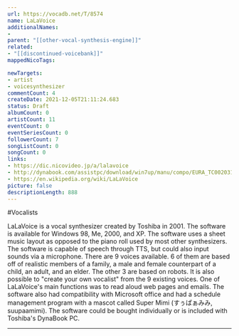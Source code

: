 ```yaml
---
url: https://vocadb.net/T/8574
name: LaLaVoice
additionalNames: 
- 
parent: "[[other-vocal-synthesis-engine]]"
related:
- "[[discontinued-voicebank]]"
mappedNicoTags:

newTargets:
- artist
- voicesynthesizer
commentCount: 4
createDate: 2021-12-05T21:11:24.683
status: Draft
albumCount: 0
artistCount: 11
eventCount: 0
eventSeriesCount: 0
followerCount: 7
songListCount: 0
songCount: 0
links: 
- https://dic.nicovideo.jp/a/lalavoice
- http://dynabook.com/assistpc/download/win7up/manu/compo/EURA_TC00203100.htm
- https://en.wikipedia.org/wiki/LaLaVoice
picture: false
descriptionLength: 888
---
```


#Vocalists

LaLaVoice is a vocal synthesizer created by Toshiba in 2001. The software is available for Windows 98, Me, 2000, and XP. The software uses a sheet music layout as opposed to the piano roll used by most other synthesizers. The software is capable of speech through TTS, but could also input sounds via a microphone. There are 9 voices available. 6 of them are based off of realistic members of a family, a male and female counterpart of a child, an adult, and an elder. The other 3 are based on robots. It is also possible to "create your own vocalist" from the 9 existing voices. One of LaLaVoice's main functions was to read aloud web pages and emails. The software also had compatibility with Microsoft office and had a schedule management program with a mascot called Super Mimi (すぅぱぁみみ, suupaamimi). The software could be bought individually or is included with Toshiba's DynaBook PC.

---

